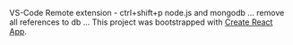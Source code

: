 VS-Code Remote extension - ctrl+shift+p node.js and mongodb ... remove all references to db ...
This project was bootstrapped with [Create React App](https://github.com/facebook/create-react-app).